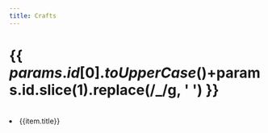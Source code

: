 ```yaml
---
title: Crafts
---
```


<script setup>
  import { data } from './[id].data.js'
  import { useData } from 'vitepress'

  const { page } = useData()
</script>

# {{ $params.id[0].toUpperCase()+$params.id.slice(1).replace(/_/g, ' ') }}
<br/>

<li v-for="item in data" class="contains-task-list">
  <a :href=item.url v-if="item.tags.split(',').includes(page.params.id)" :style="{color: item.read ? 'rgb(255, 200, 155)' : 'rgb(168, 230, 255)'}"> {{item.title}} </a>
</li>